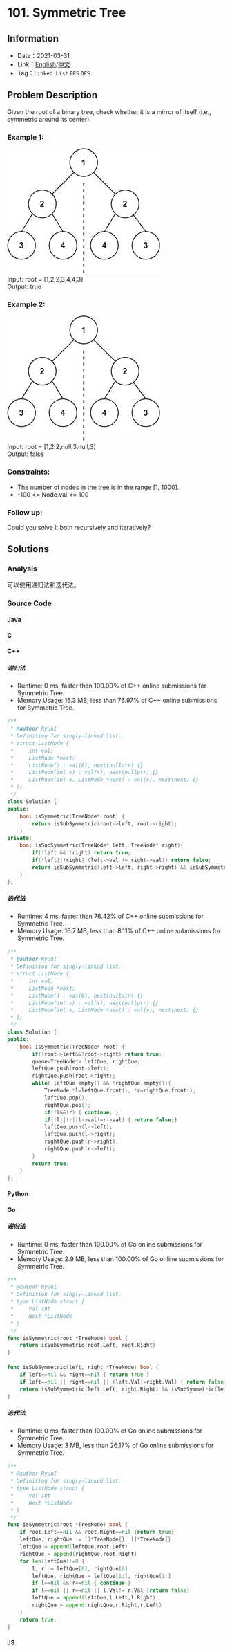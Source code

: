 # 101. Symmetric Tree
## Information
* Date：2021-03-31
* Link：[English](https://leetcode.com/problems/symmetric-tree/)/[中文](https://leetcode-cn.com/problems/symmetric-tree/)
* Tag：`Linked List` `BFS` `DFS`

## Problem Description
Given the root of a binary tree, check whether it is a mirror of itself (i.e., symmetric around its center).
### Example 1:
![Image text](https://raw.githubusercontent.com/Ryuui-tkb/LeetCode/master/img/101_ex1.png)   
Input: root = [1,2,2,3,4,4,3]    
Output: true
### Example 2:
![Image text](https://raw.githubusercontent.com/Ryuui-tkb/LeetCode/master/img/101_ex1.png)   
Input: root = [1,2,2,null,3,null,3]   
Output: false
### Constraints:
* The number of nodes in the tree is in the range [1, 1000].
* -100 <= Node.val <= 100
### Follow up: 
Could you solve it both recursively and iteratively?
## Solutions
### Analysis
可以使用递归法和迭代法。
### Source Code
#### Java
#### C
#### C++
##### 递归法
* Runtime: 0 ms, faster than 100.00% of C++ online submissions for Symmetric Tree.
* Memory Usage: 16.3 MB, less than 76.97% of C++ online submissions for Symmetric Tree.
```cpp
/**
 * @author RyuuI
 * Definition for singly-linked list.
 * struct ListNode {
 *     int val;
 *     ListNode *next;
 *     ListNode() : val(0), next(nullptr) {}
 *     ListNode(int x) : val(x), next(nullptr) {}
 *     ListNode(int x, ListNode *next) : val(x), next(next) {}
 * };
 */
class Solution {
public:
    bool isSymmetric(TreeNode* root) {
        return isSubSymmetric(root->left, root->right);
    }
private:
    bool isSubSymmetric(TreeNode* left, TreeNode* right){
        if(!left && !right) return true;
        if(!left||!right||(left->val != right->val)) return false;
        return isSubSymmetric(left->left, right->right) && isSubSymmetric(left->right, right->left);
    }
};
```
##### 迭代法
* Runtime: 4 ms, faster than 76.42% of C++ online submissions for Symmetric Tree.
* Memory Usage: 16.7 MB, less than 8.11% of C++ online submissions for Symmetric Tree.
```cpp
/**
 * @author RyuuI
 * Definition for singly-linked list.
 * struct ListNode {
 *     int val;
 *     ListNode *next;
 *     ListNode() : val(0), next(nullptr) {}
 *     ListNode(int x) : val(x), next(nullptr) {}
 *     ListNode(int x, ListNode *next) : val(x), next(next) {}
 * };
 */
class Solution {
public:
    bool isSymmetric(TreeNode* root) {
        if(!root->left&&!root->right) return true;
        queue<TreeNode*> leftQue, rightQue;
        leftQue.push(root->left);
        rightQue.push(root->right);
        while(!leftQue.empty() && !rightQue.empty()){
            TreeNode *l=leftQue.front(), *r=rightQue.front();
            leftQue.pop();
            rightQue.pop();
            if(!l&&!r) { continue; }
            if(!l||!r||l->val!=r->val) { return false;}
            leftQue.push(l->left);
            leftQue.push(l->right);
            rightQue.push(r->right);
            rightQue.push(r->left);
        }
        return true;
    }
};
```
#### Python
#### Go
##### 递归法
* Runtime: 0 ms, faster than 100.00% of Go online submissions for Symmetric Tree.
* Memory Usage: 2.9 MB, less than 100.00% of Go online submissions for Symmetric Tree.
```go
/**
 * @author RyuuI
 * Definition for singly-linked list.
 * type ListNode struct {
 *     Val int
 *     Next *ListNode
 * }
 */
func isSymmetric(root *TreeNode) bool {
    return isSubSymmetric(root.Left, root.Right)
}

func isSubSymmetric(left, right *TreeNode) bool {
    if left==nil && right==nil { return true }
    if left==nil || right==nil || (left.Val!=right.Val) { return false }
    return isSubSymmetric(left.Left, right.Right) && isSubSymmetric(left.Right, right.Left)
}
```
##### 迭代法
* Runtime: 0 ms, faster than 100.00% of Go online submissions for Symmetric Tree.
* Memory Usage: 3 MB, less than 26.17% of Go online submissions for Symmetric Tree.
```go
/**
 * @author RyuuI
 * Definition for singly-linked list.
 * type ListNode struct {
 *     Val int
 *     Next *ListNode
 * }
 */
func isSymmetric(root *TreeNode) bool {
    if root.Left==nil && root.Right==nil {return true}
    leftQue, rightQue := []*TreeNode{}, []*TreeNode{}
    leftQue = append(leftQue,root.Left)
    rightQue = append(rightQue,root.Right)
    for len(leftQue)!=0 {
        l, r := leftQue[0], rightQue[0]
        leftQue, rightQue = leftQue[1:], rightQue[1:]
        if l==nil && r==nil { continue } 
        if l==nil || r==nil || l.Val!= r.Val {return false}
        leftQue = append(leftQue,l.Left,l.Right)
        rightQue = append(rightQue,r.Right,r.Left)
    }
    return true;
}
```
#### JS
